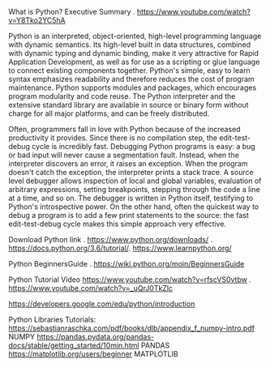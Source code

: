 
What is Python? Executive Summary .      https://www.youtube.com/watch?v=Y8Tko2YC5hA


Python is an interpreted, object-oriented, high-level programming language with dynamic semantics. Its high-level built in data structures, combined with dynamic typing and dynamic binding, make it very attractive for Rapid Application Development, as well as for use as a scripting or glue language to connect existing components together. Python's simple, easy to learn syntax emphasizes readability and therefore reduces the cost of program maintenance. Python supports modules and packages, which encourages program modularity and code reuse. The Python interpreter and the extensive standard library are available in source or binary form without charge for all major platforms, and can be freely distributed.

Often, programmers fall in love with Python because of the increased productivity it provides. Since there is no compilation step, the edit-test-debug cycle is incredibly fast. Debugging Python programs is easy: a bug or bad input will never cause a segmentation fault. Instead, when the interpreter discovers an error, it raises an exception. When the program doesn't catch the exception, the interpreter prints a stack trace. A source level debugger allows inspection of local and global variables, evaluation of arbitrary expressions, setting breakpoints, stepping through the code a line at a time, and so on. The debugger is written in Python itself, testifying to Python's introspective power. On the other hand, often the quickest way to debug a program is to add a few print statements to the source: the fast edit-test-debug cycle makes this simple approach very effective.

Download Python link .   https://www.python.org/downloads/ .            https://docs.python.org/3.6/tutorial/.   https://www.learnpython.org/

Python BeginnersGuide .  https://wiki.python.org/moin/BeginnersGuide

Python Tutorial Video     https://www.youtube.com/watch?v=rfscVS0vtbw .    https://www.youtube.com/watch?v=_uQrJ0TkZlc


https://developers.google.com/edu/python/introduction



Python Libraries Tutorials: 
https://sebastianraschka.com/pdf/books/dlb/appendix_f_numpy-intro.pdf         NUMPY 
https://pandas.pydata.org/pandas-docs/stable/getting_started/10min.html       PANDAS
https://matplotlib.org/users/beginner                                         MATPLOTLIB
